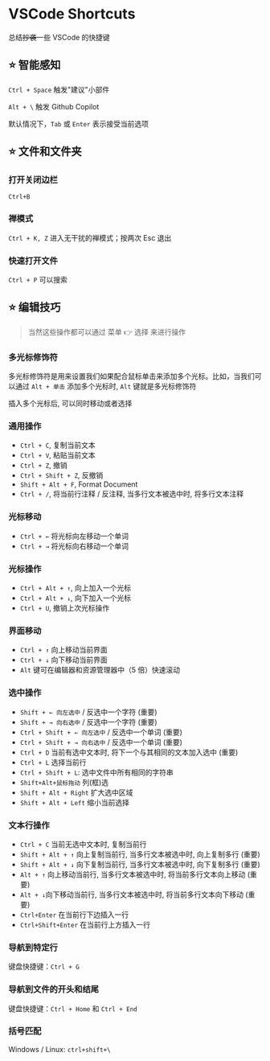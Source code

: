 # VSCode Shortcuts

总结~~抄袭~~一些 VSCode 的快捷键
<!--more-->

## ⭐ 智能感知

`Ctrl + Space` 触发"建议"小部件

`Alt + \` 触发 Github Copilot

默认情况下，`Tab` 或 `Enter` 表示接受当前选项

## ⭐ 文件和文件夹

### 打开关闭边栏

`Ctrl+B`

### 禅模式

`Ctrl + K, Z` 进入无干扰的禅模式；按两次 Esc 退出

### 快速打开文件

`Ctrl + P` 可以搜索

## ⭐ 编辑技巧

> 当然这些操作都可以通过 菜单 👉 选择 来进行操作

### 多光标修饰符

多光标修饰符是用来设置我们如果配合鼠标单击来添加多个光标。比如，当我们可以通过 `Alt + 单击` 添加多个光标时, `Alt` 键就是多光标修饰符

插入多个光标后, 可以同时移动或者选择

### 通用操作

- `Ctrl + C`, 复制当前文本
- `Ctrl + V`, 粘贴当前文本
- `Ctrl + Z`, 撤销
- `Ctrl + Shift + Z`, 反撤销
- `Shift + Alt + F`, Format Document
- `Ctrl + /`, 将当前行注释 / 反注释, 当多行文本被选中时, 将多行文本注释

### 光标移动

- `Ctrl + ←` 将光标向左移动一个单词
- `Ctrl + →` 将光标向右移动一个单词

### **光标操作**

- `Ctrl + Alt + ↑`, 向上加入一个光标
- `Ctrl + Alt + ↓`, 向下加入一个光标
- `Ctrl + U`, 撤销上次光标操作

### 界面移动

- `Ctrl + ↑` 向上移动当前界面
- `Ctrl + ↓` 向下移动当前界面
- `Alt` 键可在编辑器和资源管理器中（5 倍）快速滚动

### 选中操作

- `Shift + ← 向左选中` / 反选中一个字符 (重要)
- `Shift + → 向右选中` / 反选中一个字符 (重要)
- `Ctrl + Shift + ← 向左选中` / 反选中一个单词 (重要)
- `Ctrl + Shift + → 向右选中` / 反选中一个单词 (重要)
- `Ctrl + D` 当前有选中文本时, 将下一个与其相同的文本加入选中 (重要)
- `Ctrl + L` 选择当前行
- `Ctrl + Shift + L`: 选中文件中所有相同的字符串
- `Shift+Alt+鼠标拖动` 列(框)选
- `Shift + Alt + Right` 扩大选中区域
- `Shift + Alt + Left` 缩小当前选择

### 文本行操作

- `Ctrl + C` 当前无选中文本时, 复制当前行
- `Shift + Alt + ↑` 向上复制当前行, 当多行文本被选中时, 向上复制多行 (重要)
- `Shift + Alt + ↓` 向下复制当前行, 当多行文本被选中时, 向下复制多行 (重要)
- `Alt + ↑` 向上移动当前行, 当多行文本被选中时, 将当前多行文本向上移动 (重要)
- `Alt + ↓`向下移动当前行, 当多行文本被选中时, 将当前多行文本向下移动 (重要)
- `Ctrl+Enter` 在当前行下边插入一行
- `Ctrl+Shift+Enter` 在当前行上方插入一行

### 导航到特定行

键盘快捷键：`Ctrl + G`

### 导航到文件的开头和结尾

键盘快捷键：`Ctrl + Home` 和 `Ctrl + End`

### 括号匹配

Windows / Linux: `ctrl+shift+\`

